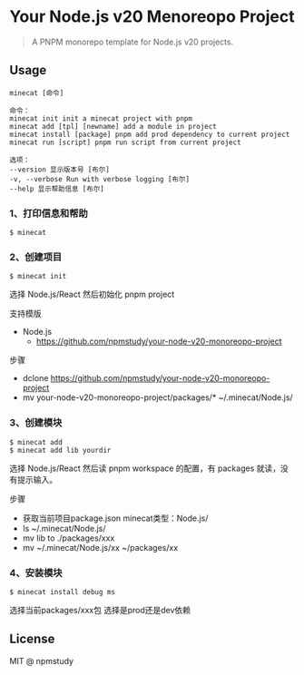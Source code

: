 # Your Node.js v20 Menoreopo Project

> A PNPM monorepo template for Node.js v20 projects.

## Usage

```
minecat [命令]

命令：
minecat init init a minecat project with pnpm
minecat add [tpl] [newname] add a module in project
minecat install [package] pnpm add prod dependency to current project
minecat run [script] pnpm run script from current project

选项：
--version 显示版本号 [布尔]
-v, --verbose Run with verbose logging [布尔]
--help 显示帮助信息 [布尔]
```

### 1、打印信息和帮助

```
$ minecat
```

### 2、创建项目

```
$ minecat init
```

选择 Node.js/React
然后初始化 pnpm project

支持模版

- Node.js
  - https://github.com/npmstudy/your-node-v20-monoreopo-project

步骤

- dclone https://github.com/npmstudy/your-node-v20-monoreopo-project
- mv your-node-v20-monoreopo-project/packages/* ~/.minecat/Node.js/


### 3、创建模块

```
$ minecat add
$ minecat add lib yourdir
```

选择 Node.js/React
然后读 pnpm workspace 的配置，有 packages 就读，没有提示输入。

步骤

- 获取当前项目package.json minecat类型：Node.js/
- ls ~/.minecat/Node.js/
- mv lib to ./packages/xxx
- mv ~/.minecat/Node.js/xx ~/packages/xx

### 4、安装模块

```
$ minecat install debug ms
```

选择当前packages/xxx包
选择是prod还是dev依赖

## License

MIT @ npmstudy
